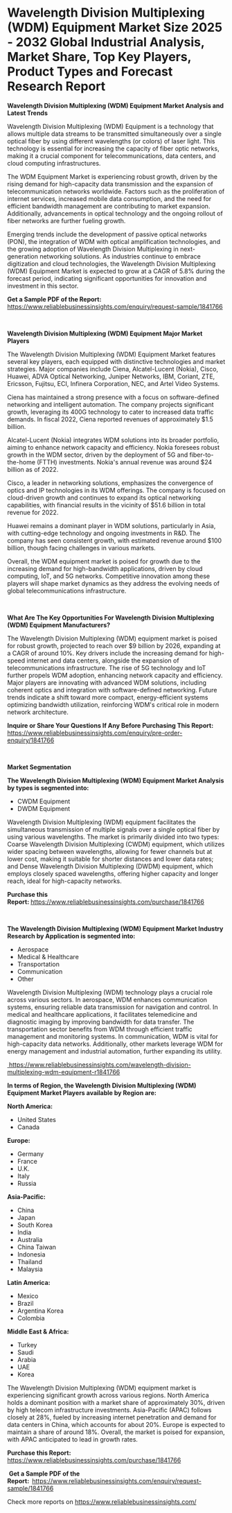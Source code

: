 <p><h1>Wavelength Division Multiplexing (WDM) Equipment Market Size 2025 - 2032 Global Industrial Analysis, Market Share, Top Key Players, Product Types and Forecast Research Report</h1></p><p><strong>Wavelength Division Multiplexing (WDM) Equipment Market Analysis and Latest Trends</strong></p>
<p><p>Wavelength Division Multiplexing (WDM) Equipment is a technology that allows multiple data streams to be transmitted simultaneously over a single optical fiber by using different wavelengths (or colors) of laser light. This technology is essential for increasing the capacity of fiber optic networks, making it a crucial component for telecommunications, data centers, and cloud computing infrastructures.</p><p>The WDM Equipment Market is experiencing robust growth, driven by the rising demand for high-capacity data transmission and the expansion of telecommunication networks worldwide. Factors such as the proliferation of internet services, increased mobile data consumption, and the need for efficient bandwidth management are contributing to market expansion. Additionally, advancements in optical technology and the ongoing rollout of fiber networks are further fueling growth.</p><p>Emerging trends include the development of passive optical networks (PON), the integration of WDM with optical amplification technologies, and the growing adoption of Wavelength Division Multiplexing in next-generation networking solutions. As industries continue to embrace digitization and cloud technologies, the Wavelength Division Multiplexing (WDM) Equipment Market is expected to grow at a CAGR of 5.8% during the forecast period, indicating significant opportunities for innovation and investment in this sector.</p></p>
<p><strong>Get a Sample PDF of the Report:&nbsp;</strong> <a href="https://www.reliablebusinessinsights.com/enquiry/request-sample/1841766?utm_campaign=3050&utm_medium=2&utm_source=Github&utm_content=ia&utm_term=26032025&utm_id=wavelength-division-multiplexing-wdm-equipment">https://www.reliablebusinessinsights.com/enquiry/request-sample/1841766</a></p>
<p>&nbsp;</p>
<p><strong>Wavelength Division Multiplexing (WDM) Equipment Major Market Players</strong></p>
<p><p>The Wavelength Division Multiplexing (WDM) Equipment Market features several key players, each equipped with distinctive technologies and market strategies. Major companies include Ciena, Alcatel-Lucent (Nokia), Cisco, Huawei, ADVA Optical Networking, Juniper Networks, IBM, Coriant, ZTE, Ericsson, Fujitsu, ECI, Infinera Corporation, NEC, and Artel Video Systems.</p><p>Ciena has maintained a strong presence with a focus on software-defined networking and intelligent automation. The company projects significant growth, leveraging its 400G technology to cater to increased data traffic demands. In fiscal 2022, Ciena reported revenues of approximately $1.5 billion.</p><p>Alcatel-Lucent (Nokia) integrates WDM solutions into its broader portfolio, aiming to enhance network capacity and efficiency. Nokia foresees robust growth in the WDM sector, driven by the deployment of 5G and fiber-to-the-home (FTTH) investments. Nokia's annual revenue was around $24 billion as of 2022.</p><p>Cisco, a leader in networking solutions, emphasizes the convergence of optics and IP technologies in its WDM offerings. The company is focused on cloud-driven growth and continues to expand its optical networking capabilities, with financial results in the vicinity of $51.6 billion in total revenue for 2022.</p><p>Huawei remains a dominant player in WDM solutions, particularly in Asia, with cutting-edge technology and ongoing investments in R&D. The company has seen consistent growth, with estimated revenue around $100 billion, though facing challenges in various markets.</p><p>Overall, the WDM equipment market is poised for growth due to the increasing demand for high-bandwidth applications, driven by cloud computing, IoT, and 5G networks. Competitive innovation among these players will shape market dynamics as they address the evolving needs of global telecommunications infrastructure.</p></p>
<p>&nbsp;</p>
<p><strong>What Are The Key Opportunities For Wavelength Division Multiplexing (WDM) Equipment Manufacturers?</strong></p>
<p><p>The Wavelength Division Multiplexing (WDM) equipment market is poised for robust growth, projected to reach over $9 billion by 2026, expanding at a CAGR of around 10%. Key drivers include the increasing demand for high-speed internet and data centers, alongside the expansion of telecommunications infrastructure. The rise of 5G technology and IoT further propels WDM adoption, enhancing network capacity and efficiency. Major players are innovating with advanced WDM solutions, including coherent optics and integration with software-defined networking. Future trends indicate a shift toward more compact, energy-efficient systems optimizing bandwidth utilization, reinforcing WDM's critical role in modern network architecture.</p></p>
<p><strong>Inquire or Share Your Questions If Any Before Purchasing This Report:</strong> <a href="https://www.reliablebusinessinsights.com/enquiry/pre-order-enquiry/1841766?utm_campaign=3050&utm_medium=2&utm_source=Github&utm_content=ia&utm_term=26032025&utm_id=wavelength-division-multiplexing-wdm-equipment">https://www.reliablebusinessinsights.com/enquiry/pre-order-enquiry/1841766</a></p>
<p>&nbsp;</p>
<p><strong>Market Segmentation</strong></p>
<p><strong>The Wavelength Division Multiplexing (WDM) Equipment Market Analysis by types is segmented into:</strong></p>
<p><ul><li>CWDM Equipment</li><li>DWDM Equipment</li></ul></p>
<p><p>Wavelength Division Multiplexing (WDM) equipment facilitates the simultaneous transmission of multiple signals over a single optical fiber by using various wavelengths. The market is primarily divided into two types: Coarse Wavelength Division Multiplexing (CWDM) equipment, which utilizes wider spacing between wavelengths, allowing for fewer channels but at lower cost, making it suitable for shorter distances and lower data rates; and Dense Wavelength Division Multiplexing (DWDM) equipment, which employs closely spaced wavelengths, offering higher capacity and longer reach, ideal for high-capacity networks.</p></p>
<p><strong>Purchase this Report:&nbsp;</strong><a href="https://www.reliablebusinessinsights.com/purchase/1841766?utm_campaign=3050&utm_medium=2&utm_source=Github&utm_content=ia&utm_term=26032025&utm_id=wavelength-division-multiplexing-wdm-equipment">https://www.reliablebusinessinsights.com/purchase/1841766</a></p>
<p>&nbsp;</p>
<p><strong>The Wavelength Division Multiplexing (WDM) Equipment Market Industry Research by Application is segmented into:</strong></p>
<p><ul><li>Aerospace</li><li>Medical & Healthcare</li><li>Transportation</li><li>Communication</li><li>Other</li></ul></p>
<p><p>Wavelength Division Multiplexing (WDM) technology plays a crucial role across various sectors. In aerospace, WDM enhances communication systems, ensuring reliable data transmission for navigation and control. In medical and healthcare applications, it facilitates telemedicine and diagnostic imaging by improving bandwidth for data transfer. The transportation sector benefits from WDM through efficient traffic management and monitoring systems. In communication, WDM is vital for high-capacity data networks. Additionally, other markets leverage WDM for energy management and industrial automation, further expanding its utility.</p></p>
<p><a href="https://www.reliablebusinessinsights.com/wavelength-division-multiplexing-wdm-equipment-r1841766?utm_campaign=3050&utm_medium=2&utm_source=Github&utm_content=ia&utm_term=26032025&utm_id=wavelength-division-multiplexing-wdm-equipment">&nbsp;https://www.reliablebusinessinsights.com/wavelength-division-multiplexing-wdm-equipment-r1841766</a></p>
<p><strong>In terms of Region, the Wavelength Division Multiplexing (WDM) Equipment Market Players available by Region are:</strong></p>
<p>
    <p> <strong> North America: </strong>
        <ul>
            <li>United States</li>
            <li>Canada</li>
        </ul>
        </p> 
    <p> <strong> Europe: </strong>
        <ul>
            <li>Germany</li>
            <li>France</li>
            <li>U.K.</li>
            <li>Italy</li>
            <li>Russia</li>
        </ul>
        </p> 
    <p> <strong> Asia-Pacific: </strong>
        <ul>
            <li>China</li>
            <li>Japan</li>
            <li>South Korea</li>
            <li>India</li>
            <li>Australia</li>
            <li>China Taiwan</li>
            <li>Indonesia</li>
            <li>Thailand</li>
            <li>Malaysia</li>
        </ul>
        </p> 
    <p> <strong> Latin America: </strong>
        <ul>
            <li>Mexico</li>
            <li>Brazil</li>
            <li>Argentina Korea</li>
            <li>Colombia</li>
        </ul>
        </p> 
    <p> <strong> Middle East & Africa: </strong>
        <ul>
            <li>Turkey</li>
            <li>Saudi</li>
            <li>Arabia</li>
            <li>UAE</li>
            <li>Korea</li>
        </ul>
    </p>
    </p>
<p><p>The Wavelength Division Multiplexing (WDM) equipment market is experiencing significant growth across various regions. North America holds a dominant position with a market share of approximately 30%, driven by high telecom infrastructure investments. Asia-Pacific (APAC) follows closely at 28%, fueled by increasing internet penetration and demand for data centers in China, which accounts for about 20%. Europe is expected to maintain a share of around 18%. Overall, the market is poised for expansion, with APAC anticipated to lead in growth rates.</p></p>
<p><strong>Purchase this Report: </strong><a href="https://www.reliablebusinessinsights.com/purchase/1841766?utm_campaign=3050&utm_medium=2&utm_source=Github&utm_content=ia&utm_term=26032025&utm_id=wavelength-division-multiplexing-wdm-equipment">https://www.reliablebusinessinsights.com/purchase/1841766</a></p>
<p>&nbsp;<strong>Get a Sample PDF of the Report:&nbsp;&nbsp;</strong><a href="https://www.reliablebusinessinsights.com/enquiry/request-sample/1841766?utm_campaign=3050&utm_medium=2&utm_source=Github&utm_content=ia&utm_term=26032025&utm_id=wavelength-division-multiplexing-wdm-equipment">https://www.reliablebusinessinsights.com/enquiry/request-sample/1841766</a></p>
<p><strong></strong></p>
<p>Check more reports on <a href="https://www.reliablebusinessinsights.com/?utm_campaign=3050&utm_medium=2&utm_source=Github&utm_content=ia&utm_term=26032025&utm_id=wavelength-division-multiplexing-wdm-equipment">https://www.reliablebusinessinsights.com/</a></p>
